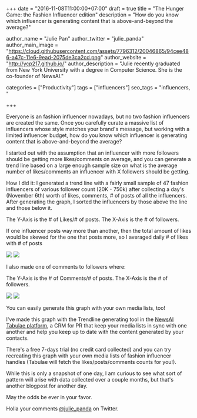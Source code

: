 +++
date = "2016-11-08T11:00:00+07:00"
draft = true
title = "The Hunger Game: the Fashion Influencer edition"
description = "How do you know which influencer is generating content that is above-and-beyond the average?"

author_name = "Julie Pan"
author_twitter = "julie_panda"
author_main_image = "https://cloud.githubusercontent.com/assets/7796312/20046865/94cee486-a47c-11e6-9ead-2075de3ca2cd.png"
author_website = "http://ycp217.github.io/"
author_description = "Julie recently graduated from New York University with a degree in Computer Science. She is the co-founder of NewsAI."

categories = ["Productivity"]
tags = ["influencers"]
seo_tags = "influencers, "

+++

Everyone is an fashion influencer nowadays, but no two fashion influencers are created the same. Once you carefully curate a massive list of influencers whose style matches your brand's message, but working with a limited influencer budget, how do you know which influencer is generating content that is above-and-beyond the average?

I started out with the assumption that an influencer with more followers should be getting more likes/comments on average, and you can generate a trend line based on a large enough sample size on what is the average number of likes/comments an influencer with X followers should be getting.

How I did it:
I generated a trend line with a fairly small sample of 47 fashion influencers of various follower count (20K - 750k) after collecting a day's (November 6th) worth of likes, comments, # of posts of all the influencers. After generating the graph, I sorted the influencers by those above the line and those below it.

The Y-Axis is the # of Likes/# of posts.
The X-Axis is the # of followers.

If one influencer posts way more than another, then the total amount of likes would be skewed for the one that posts more, so I averaged daily # of likes with # of posts

![](https://cloud.githubusercontent.com/assets/7796312/20046865/94cee486-a47c-11e6-9ead-2075de3ca2cd.png)
![](https://cloud.githubusercontent.com/assets/7796312/20046676/6c67b36c-a47a-11e6-99cd-07126cd0f2b7.png)

I also made one of comments to followers where:

The Y-Axis is the # of Comments/# of posts.
The X-Axis is the # of followers.

![](https://cloud.githubusercontent.com/assets/7796312/20046872/aa9cdd04-a47c-11e6-8dcf-b6d1c969ce45.png)
![](https://cloud.githubusercontent.com/assets/7796312/20046677/6c67abe2-a47a-11e6-9da2-93222cd2bbd8.png)

You can easily generate this graph with your own media lists, too!

I've made this graph with the Trendline generating tool in the [NewsAI Tabulae platform](https://www.newsai.co/), a CRM for PR that keep your media lists in sync with one another and help you keep up to date with the content generated by your contacts.

There's a free 7-days trial (no credit card collected) and you can try recreating this graph with your own media lists of fashion influencer handles (Tabulae will fetch the likes/posts/comments counts for you!).

While this is only a snapshot of one day, I am curious to see what sort of pattern will arise with data collected over a couple months, but that's another blogpost for another day.

May the odds be ever in your favor.

Holla your comments [@julie_panda](https://twitter.com/julie_panda) on Twitter.
